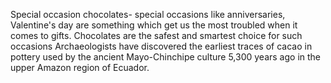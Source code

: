 Special occasion chocolates- special occasions like anniversaries, Valentine's day are something which get us the most troubled when it comes to gifts. Chocolates are the safest and smartest choice for such occasions
Archaeologists have discovered the earliest traces of cacao in pottery used by the ancient Mayo-Chinchipe culture 5,300 years ago in the upper Amazon region of Ecuador.